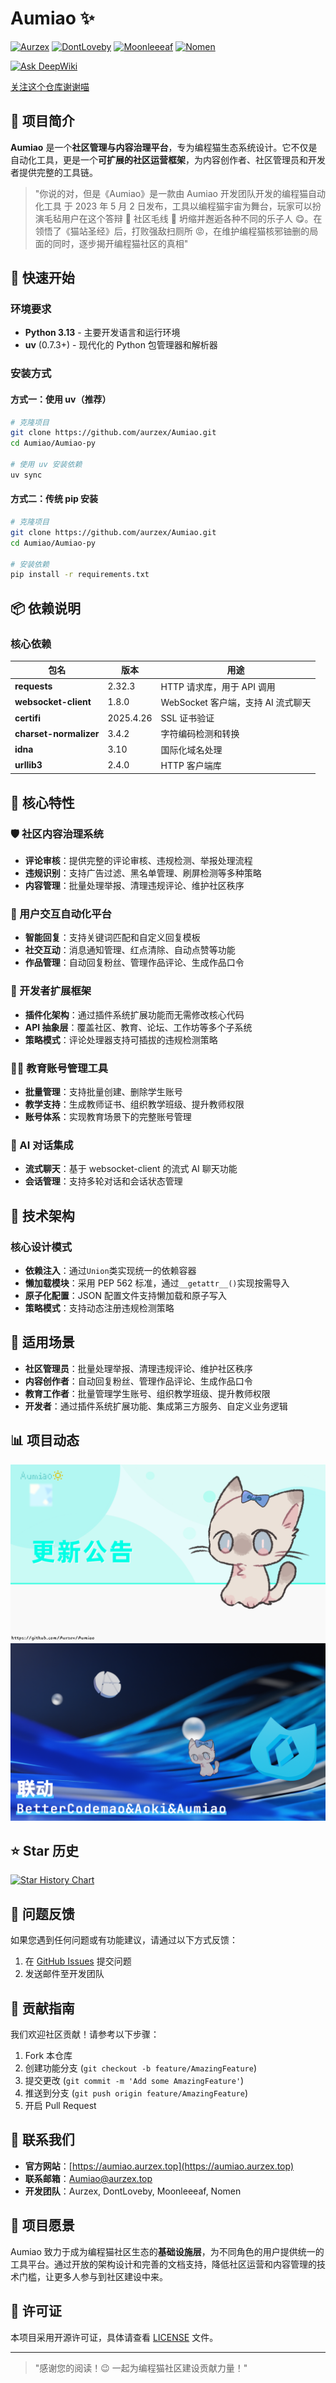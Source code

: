 # Aumiao ✨

[![Aurzex](https://img.shields.io/badge/Aurzex-66ccff)](https://github.com/aurzex/)
[![DontLoveby](https://img.shields.io/badge/DontLoveby-66ccff)](https://github.com/dontLoveby/)
[![Moonleeeaf](https://img.shields.io/badge/Moonleeeaf-66ccff)](https://github.com/MoonLeeeaf/)
[![Nomen](https://img.shields.io/badge/Nomen-66ccff)](https://github.com/helloyork/)

[![Ask DeepWiki](https://deepwiki.com/badge.svg)](https://deepwiki.com/Aurzex/Aumiao)

[关注这个仓库谢谢喵](https://github.com/Wangs-official/CodemaoEDUTools)

## 📌 项目简介

**Aumiao** 是一个**社区管理与内容治理平台**，专为编程猫生态系统设计。它不仅是自动化工具，更是一个**可扩展的社区运营框架**，为内容创作者、社区管理员和开发者提供完整的工具链。

> "你说的对，但是《Aumiao》是一款由 Aumiao 开发团队开发的编程猫自动化工具 于 2023 年 5 月 2 日发布，工具以编程猫宇宙为舞台，玩家可以扮演毛毡用户在这个答辩 💩 社区毛线 🧶 坍缩并邂逅各种不同的乐子人 😋。在领悟了《猫站圣经》后，打败强敌扫厕所 😡，在维护编程猫核邪铀删的局面的同时，逐步揭开编程猫社区的真相"

## 🚀 快速开始

### 环境要求

- **Python 3.13** - 主要开发语言和运行环境
- **uv** (0.7.3+) - 现代化的 Python 包管理器和解析器

### 安装方式

#### 方式一：使用 uv（推荐）

```bash
# 克隆项目
git clone https://github.com/aurzex/Aumiao.git
cd Aumiao/Aumiao-py

# 使用 uv 安装依赖
uv sync
```

#### 方式二：传统 pip 安装

```bash
# 克隆项目
git clone https://github.com/aurzex/Aumiao.git
cd Aumiao/Aumiao-py

# 安装依赖
pip install -r requirements.txt
```

## 📦 依赖说明

### 核心依赖

| 包名                   | 版本      | 用途                               |
| ---------------------- | --------- | ---------------------------------- |
| **requests**           | 2.32.3    | HTTP 请求库，用于 API 调用         |
| **websocket-client**   | 1.8.0     | WebSocket 客户端，支持 AI 流式聊天 |
| **certifi**            | 2025.4.26 | SSL 证书验证                       |
| **charset-normalizer** | 3.4.2     | 字符编码检测和转换                 |
| **idna**               | 3.10      | 国际化域名处理                     |
| **urllib3**            | 2.4.0     | HTTP 客户端库                      |

## 🌟 核心特性

### 🛡️ 社区内容治理系统

- **评论审核**：提供完整的评论审核、违规检测、举报处理流程
- **违规识别**：支持广告过滤、黑名单管理、刷屏检测等多种策略
- **内容管理**：批量处理举报、清理违规评论、维护社区秩序

### 🤖 用户交互自动化平台

- **智能回复**：支持关键词匹配和自定义回复模板
- **社交互动**：消息通知管理、红点清除、自动点赞等功能
- **作品管理**：自动回复粉丝、管理作品评论、生成作品口令

### 🔌 开发者扩展框架

- **插件化架构**：通过插件系统扩展功能而无需修改核心代码
- **API 抽象层**：覆盖社区、教育、论坛、工作坊等多个子系统
- **策略模式**：评论处理器支持可插拔的违规检测策略

### 👨‍🏫 教育账号管理工具

- **批量管理**：支持批量创建、删除学生账号
- **教学支持**：生成教师证书、组织教学班级、提升教师权限
- **账号体系**：实现教育场景下的完整账号管理

### 🧠 AI 对话集成

- **流式聊天**：基于 websocket-client 的流式 AI 聊天功能
- **会话管理**：支持多轮对话和会话状态管理

## 🔧 技术架构

### 核心设计模式

- **依赖注入**：通过`Union`类实现统一的依赖容器
- **懒加载模块**：采用 PEP 562 标准，通过`__getattr__()`实现按需导入
- **原子化配置**：JSON 配置文件支持懒加载和原子写入
- **策略模式**：支持动态注册违规检测策略

## 🎯 适用场景

- **社区管理员**：批量处理举报、清理违规评论、维护社区秩序
- **内容创作者**：自动回复粉丝、管理作品评论、生成作品口令
- **教育工作者**：批量管理学生账号、组织教学班级、提升教师权限
- **开发者**：通过插件系统扩展功能、集成第三方服务、自定义业务逻辑

## 📊 项目动态

![更新动态](./Aumiao-py/resource/images/更新.png)
![联动活动](./Aumiao-py/resource/images/联动.png)

## ⭐ Star 历史

[![Star History Chart](https://api.star-history.com/svg?repos=aurzex/Aumiao&type=Date)](https://star-history.com/#zybqw/Aumiao&Date)

## 🐛 问题反馈

如果您遇到任何问题或有功能建议，请通过以下方式反馈：

1. 在 [GitHub Issues](https://github.com/aurzex/Aumiao/issues) 提交问题
2. 发送邮件至开发团队

## 🤝 贡献指南

我们欢迎社区贡献！请参考以下步骤：

1. Fork 本仓库
2. 创建功能分支 (`git checkout -b feature/AmazingFeature`)
3. 提交更改 (`git commit -m 'Add some AmazingFeature'`)
4. 推送到分支 (`git push origin feature/AmazingFeature`)
5. 开启 Pull Request

## 📮 联系我们

- **官方网站**：[https://aumiao.aurzex.top](https://aumiao.aurzex.top)
- **联系邮箱**：[Aumiao@aurzex.top](mailto:Aumiao@aurzex.top)
- **开发团队**：Aurzex, DontLoveby, Moonleeeaf, Nomen

## 🎉 项目愿景

Aumiao 致力于成为编程猫社区生态的**基础设施层**，为不同角色的用户提供统一的工具平台。通过开放的架构设计和完善的文档支持，降低社区运营和内容管理的技术门槛，让更多人参与到社区建设中来。

## 📄 许可证

本项目采用开源许可证，具体请查看 [LICENSE](LICENSE) 文件。

---

> "感谢您的阅读！😉 一起为编程猫社区建设贡献力量！"
